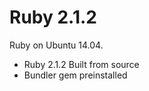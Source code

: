 Ruby 2.1.2
==========

Ruby on Ubuntu 14.04.

* Ruby 2.1.2 Built from source
* Bundler gem preinstalled
